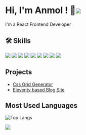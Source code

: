 
# Hi, I'm Anmol ! 👋![](https://img.shields.io/badge/Immortal-%F0%9F%98%8E-%23B7F5B2)

I'm a React Frontend Developer

## 🛠 Skills      

[![](https://img.shields.io/badge/HTML5-E34F26?style=for-the-badge&logo=html5&logoColor=white)](https://en.wikipedia.org/wiki/HTML)
[![](https://img.shields.io/badge/CSS3-1572B6?style=for-the-badge&logo=css3&logoColor=white)](https://en.wikipedia.org/wiki/CSS)
[![](https://img.shields.io/badge/JavaScript-323330?style=for-the-badge&logo=javascript&logoColor=F7DF1E)](https://www.javascript.com/)
[![](https://img.shields.io/badge/React-20232A?style=for-the-badge&logo=react&logoColor=61DAFB)](https://reactjs.org/)
[![](https://img.shields.io/badge/eleventy-20232A?style=for-the-badge&logo=eleventy&logoColor=white)](https://www.11ty.dev/)
[![](https://img.shields.io/badge/Tailwind_CSS-38B2AC?style=for-the-badge&logo=tailwind-css&logoColor=white)](https://tailwindcss.com/)
[![](https://img.shields.io/badge/Github-333?style=for-the-badge&logo=github&logoColor=white)](https://github.com/the-anmol)
[![](https://img.shields.io/badge/codepen-333?style=for-the-badge&logo=codepen&logoColor=fff)](https://codepen.io/the-anmol)
[![](https://img.shields.io/badge/Medium-000?style=for-the-badge&logo=medium&logoColor=fff)]([![](https://img.shields.io/badge/codepen-333?style=for-the-badge&logo=codepen&logoColor=fff)](https://codepen.io/the-anmol))


## Projects

- [Css Grid Generator](https://the-anmol.github.io/Grid_Generator)
- [ Eleventy based Blog Site ](https://netblog.netlify.app/)

## Most Used Languages

![Top Langs](https://github-readme-stats.vercel.app/api/top-langs/?username=the-anmol&show_icons=true&theme=tokyonight&langs_count=20)


![](https://komarev.com/ghpvc/?username=the-anmol&style=flat-square&color=5BB318)
